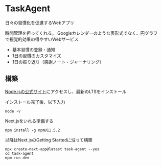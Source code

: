 # TaskAgent
日々の習慣化を促進するWebアプリ

時間管理を担ってくれる。
Googleカレンダーのような表形式でなく、円グラフで視覚的効果の得やすいWebサービス

- 基本習慣の登録・通知
- 1日の習慣のカスタマイズ
- 1日の振り返り（感謝ノート・ジャーナリング）


## 構築

[Node.jsの公式サイト](https://nodejs.org/ja/download "Nodejs.org")にアクセスし、最新のLTSをインストール

インストール完了後、以下入力

    node -v

Next.jsをいれる準備する

    npm install -g npm@11.5.2

以降はNext.jsのGetting Startedに沿って構築

    npx create-next-app@latest task-agent --yes
    cd task-agent
    npm run dev

